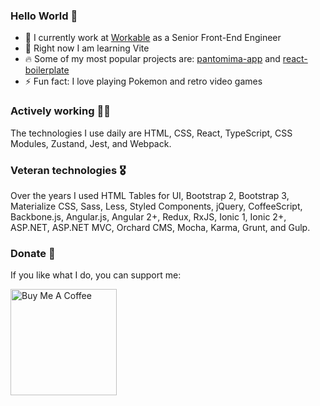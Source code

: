 ### Hello World 👋

- 🍔 I currently work at [Workable](https://www.workable.com) as a Senior Front-End Engineer
- 🌱 Right now I am learning Vite
- 🔥 Some of my most popular projects are: [pantomima-app](https://github.com/georgeroubie/pantomima-app) and [react-boilerplate](https://github.com/georgeroubie/react-boilerplate)
- ⚡ Fun fact: I love playing Pokemon and retro video games
<!--
**georgeroubie/georgeroubie** is a ✨ _special_ ✨ repository because its `README.md` (this file) appears on your GitHub profile.

Here are some ideas to get you started:

- 🔭 I’m currently working at ...
- 🌱 I’m currently learning ...
- 👯 I’m looking to collaborate on ...
- 🤔 I’m looking for help with ...
- 💬 Ask me about ...
- 📫 How to reach me: ...
- 😄 Pronouns: ...
- ⚡ Fun fact: ...
-->

### Actively working 👨‍💻

The technologies I use daily are HTML, CSS, React, TypeScript, CSS Modules, Zustand, Jest, and Webpack.

### Veteran technologies 🎖

Over the years I used HTML Tables for UI, Bootstrap 2, Bootstrap 3, Materialize CSS, Sass, Less, Styled Components, jQuery, CoffeeScript, Backbone.js, Angular.js, Angular 2+, Redux, RxJS, Ionic 1, Ionic 2+, ASP.NET, ASP.NET MVC, Orchard CMS, Mocha, Karma, Grunt, and Gulp.

### Donate 🙏

If you like what I do, you can support me:

<a href="https://www.buymeacoffee.com/georgeroubie">
  <img src="https://cdn.buymeacoffee.com/buttons/v2/default-yellow.png" style="width: 170px; height: auto;" alt="Buy Me A Coffee">
</a>
